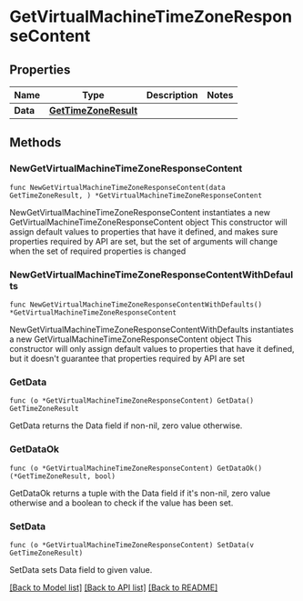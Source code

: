 # GetVirtualMachineTimeZoneResponseContent

## Properties

Name | Type | Description | Notes
------------ | ------------- | ------------- | -------------
**Data** | [**GetTimeZoneResult**](GetTimeZoneResult.md) |  | 

## Methods

### NewGetVirtualMachineTimeZoneResponseContent

`func NewGetVirtualMachineTimeZoneResponseContent(data GetTimeZoneResult, ) *GetVirtualMachineTimeZoneResponseContent`

NewGetVirtualMachineTimeZoneResponseContent instantiates a new GetVirtualMachineTimeZoneResponseContent object
This constructor will assign default values to properties that have it defined,
and makes sure properties required by API are set, but the set of arguments
will change when the set of required properties is changed

### NewGetVirtualMachineTimeZoneResponseContentWithDefaults

`func NewGetVirtualMachineTimeZoneResponseContentWithDefaults() *GetVirtualMachineTimeZoneResponseContent`

NewGetVirtualMachineTimeZoneResponseContentWithDefaults instantiates a new GetVirtualMachineTimeZoneResponseContent object
This constructor will only assign default values to properties that have it defined,
but it doesn't guarantee that properties required by API are set

### GetData

`func (o *GetVirtualMachineTimeZoneResponseContent) GetData() GetTimeZoneResult`

GetData returns the Data field if non-nil, zero value otherwise.

### GetDataOk

`func (o *GetVirtualMachineTimeZoneResponseContent) GetDataOk() (*GetTimeZoneResult, bool)`

GetDataOk returns a tuple with the Data field if it's non-nil, zero value otherwise
and a boolean to check if the value has been set.

### SetData

`func (o *GetVirtualMachineTimeZoneResponseContent) SetData(v GetTimeZoneResult)`

SetData sets Data field to given value.



[[Back to Model list]](../README.md#documentation-for-models) [[Back to API list]](../README.md#documentation-for-api-endpoints) [[Back to README]](../README.md)


